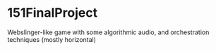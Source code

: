 # 151FinalProject  
Webslinger-like game with some algorithmic audio, and orchestration techniques (mostly horizontal)

